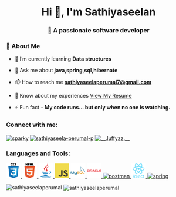 

<h1 align="center">Hi 👋, I'm Sathiyaseelan</h1>
<h3 align="center">🚀 A passionate software developer </h3>




 ### 🧠 About Me

- 🌱 I’m currently learning **Data structures**

- 💬 Ask me about **java,spring,sql,hibernate**

- 📫 How to reach me **sathiyaseelaperumal7@gmail.com**

- 📄 Know about my experiences  [View My Resume](https://drive.google.com/file/d/1KmxosF978iSCdyz9Uj1q_kD1Qdb4RTRM/view?usp=drive_link)

- ⚡ Fun fact - **My code runs… but only when no one is watching.**

<h3 align="left">Connect with me:</h3>
<p align="left">
<a href="https://twitter.com/sparky" target="blank"><img align="center" src="https://raw.githubusercontent.com/rahuldkjain/github-profile-readme-generator/master/src/images/icons/Social/twitter.svg" alt="sparky" height="30" width="40" /></a>
<a href="https://linkedin.com/in/sathiyaseela-perumal-p" target="blank"><img align="center" src="https://raw.githubusercontent.com/rahuldkjain/github-profile-readme-generator/master/src/images/icons/Social/linked-in-alt.svg" alt="sathiyaseela-perumal-p" height="30" width="40" /></a>
<a href="https://instagram.com/__.luffyzz.__" target="blank"><img align="center" src="https://raw.githubusercontent.com/rahuldkjain/github-profile-readme-generator/master/src/images/icons/Social/instagram.svg" alt="__.luffyzz.__" height="30" width="40" /></a>
</p>

<h3 align="left">Languages and Tools:</h3>
<p align="left"> <a href="https://www.w3schools.com/css/" target="_blank" rel="noreferrer"> <img src="https://raw.githubusercontent.com/devicons/devicon/master/icons/css3/css3-original-wordmark.svg" alt="css3" width="40" height="40"/> </a> <a href="https://www.w3.org/html/" target="_blank" rel="noreferrer"> <img src="https://raw.githubusercontent.com/devicons/devicon/master/icons/html5/html5-original-wordmark.svg" alt="html5" width="40" height="40"/> </a> <a href="https://www.java.com" target="_blank" rel="noreferrer"> <img src="https://raw.githubusercontent.com/devicons/devicon/master/icons/java/java-original.svg" alt="java" width="40" height="40"/> </a> <a href="https://developer.mozilla.org/en-US/docs/Web/JavaScript" target="_blank" rel="noreferrer"> <img src="https://raw.githubusercontent.com/devicons/devicon/master/icons/javascript/javascript-original.svg" alt="javascript" width="40" height="40"/> </a> <a href="https://www.mysql.com/" target="_blank" rel="noreferrer"> <img src="https://raw.githubusercontent.com/devicons/devicon/master/icons/mysql/mysql-original-wordmark.svg" alt="mysql" width="40" height="40"/> </a> <a href="https://www.oracle.com/" target="_blank" rel="noreferrer"> <img src="https://raw.githubusercontent.com/devicons/devicon/master/icons/oracle/oracle-original.svg" alt="oracle" width="40" height="40"/> </a> <a href="https://postman.com" target="_blank" rel="noreferrer"> <img src="https://www.vectorlogo.zone/logos/getpostman/getpostman-icon.svg" alt="postman" width="40" height="40"/> </a> <a href="https://reactjs.org/" target="_blank" rel="noreferrer"> <img src="https://raw.githubusercontent.com/devicons/devicon/master/icons/react/react-original-wordmark.svg" alt="react" width="40" height="40"/> </a> <a href="https://spring.io/" target="_blank" rel="noreferrer"> <img src="https://www.vectorlogo.zone/logos/springio/springio-icon.svg" alt="spring" width="40" height="40"/> </a> </p>

<p><img align="left" src="https://github-readme-stats.vercel.app/api/top-langs?username=sathiyaseelaperumal&show_icons=true&locale=en&layout=compact" alt="sathiyaseelaperumal" /></p>

<p>&nbsp;<img align="center" src="https://github-readme-stats.vercel.app/api?username=sathiyaseelaperumal&show_icons=true&locale=en" alt="sathiyaseelaperumal" /></p>

